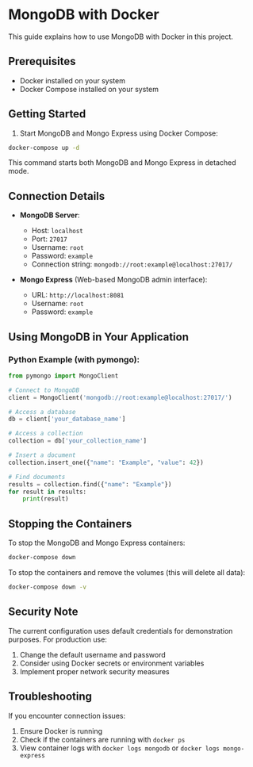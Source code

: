 # MongoDB with Docker

This guide explains how to use MongoDB with Docker in this project.

## Prerequisites

- Docker installed on your system
- Docker Compose installed on your system

## Getting Started

1. Start MongoDB and Mongo Express using Docker Compose:

```bash
docker-compose up -d
```

This command starts both MongoDB and Mongo Express in detached mode.

## Connection Details

- **MongoDB Server**:
  - Host: `localhost`
  - Port: `27017`
  - Username: `root`
  - Password: `example`
  - Connection string: `mongodb://root:example@localhost:27017/`

- **Mongo Express** (Web-based MongoDB admin interface):
  - URL: `http://localhost:8081`
  - Username: `root`
  - Password: `example`

## Using MongoDB in Your Application

### Python Example (with pymongo):

```python
from pymongo import MongoClient

# Connect to MongoDB
client = MongoClient('mongodb://root:example@localhost:27017/')

# Access a database
db = client['your_database_name']

# Access a collection
collection = db['your_collection_name']

# Insert a document
collection.insert_one({"name": "Example", "value": 42})

# Find documents
results = collection.find({"name": "Example"})
for result in results:
    print(result)
```

## Stopping the Containers

To stop the MongoDB and Mongo Express containers:

```bash
docker-compose down
```

To stop the containers and remove the volumes (this will delete all data):

```bash
docker-compose down -v
```

## Security Note

The current configuration uses default credentials for demonstration purposes. For production use:

1. Change the default username and password
2. Consider using Docker secrets or environment variables
3. Implement proper network security measures

## Troubleshooting

If you encounter connection issues:

1. Ensure Docker is running
2. Check if the containers are running with `docker ps`
3. View container logs with `docker logs mongodb` or `docker logs mongo-express` 